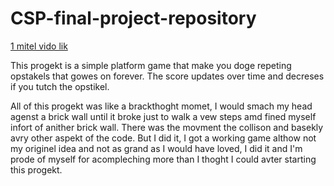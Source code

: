 # CSP-final-project-repository

[1 mitel vido lik](https://drive.google.com/file/d/1lb1I3DlQ9HJ_qk_iI0Q6Wblq8NGt_UBz/view)

This progekt is a simple platform game that make you doge repeting opstakels that
gowes on forever.
The score updates over time and decreses if you tutch the opstikel.

All of this progekt was like a brackthoght momet, I would smach my head agenst a brick wall
until it broke just to walk a vew steps amd fined myself infort of anither brick wall.
There was the movment the collison and basekly avry other aspekt of the code. But I did it,
I got a working game althow not my originel idea and not as grand as I would have loved, I
did it and I'm prode of myself for acompleching more than I thoght I could avter starting
this progekt.

